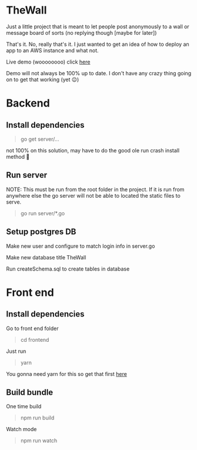 # TheWall
Just a little project that is meant to let people post anonymously to a wall or message board of sorts (no replying though [maybe for later])

That's it. No, really that's it. I just wanted to get an idea of how to deploy an app to an AWS instance and what not.

Live demo (woooooooo) click [here](http://ec2-52-15-231-65.us-east-2.compute.amazonaws.com/) 

Demo will not always be 100% up to date. I don't have any crazy thing going on to get that working (yet :wink:)

# Backend

## Install dependencies
> go get server/...

not 100% on this solution, may have to do the good ole run crash install method :grimacing:

## Run server
NOTE: This must be run from the root folder in the project. If it is run from anywhere else the go server
will not be able to located the static files to serve.
> go run server/*.go

## Setup postgres DB

Make new user and configure to match login info in server.go

Make new database title TheWall

Run createSchema.sql to create tables in database

# Front end

## Install dependencies
Go to front end folder
> cd frontend

Just run
> yarn

You gonna need yarn for this so get that first [here](https://yarnpkg.com/en/)

## Build bundle

One time build
> npm run build

Watch mode
> npm run watch
